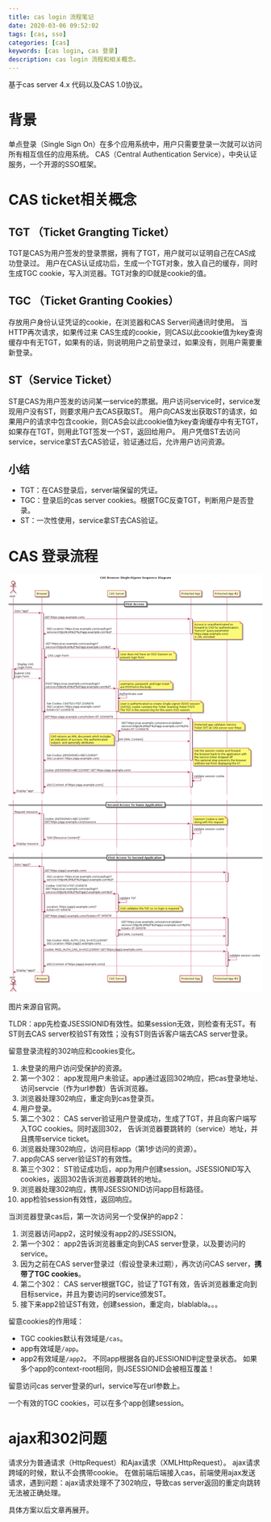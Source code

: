```yaml
---
title: cas login 流程笔记
date: 2020-03-06 09:52:02
tags: [cas, sso]
categories: [cas]
keywords: [cas login, cas 登录]
description: cas login 流程和相关概念。
---
```


基于cas server 4.x 代码以及CAS 1.0协议。


# 背景

单点登录（Single Sign On）在多个应用系统中，用户只需要登录一次就可以访问所有相互信任的应用系统。
CAS（Central Authentication Service），中央认证服务，一个开源的SSO框架。

<!-- more -->

# CAS ticket相关概念

## TGT （Ticket Grangting Ticket）

TGT是CAS为用户签发的登录票据，拥有了TGT，用户就可以证明自己在CAS成功登录过。
用户在CAS认证成功后，生成一个TGT对象，放入自己的缓存，同时生成TGC cookie，写入浏览器。TGT对象的ID就是cookie的值。

## TGC （Ticket Granting Cookies）

存放用户身份认证凭证的cookie，在浏览器和CAS Server间通讯时使用。
当HTTP再次请求，如果传过来 CAS生成的cookie，则CAS以此cookie值为key查询缓存中有无TGT，如果有的话，则说明用户之前登录过，如果没有，则用户需要重新登录。

## ST（Service Ticket）

ST是CAS为用户签发的访问某一service的票据。用户访问service时，service发现用户没有ST，则要求用户去CAS获取ST。
用户向CAS发出获取ST的请求，如果用户的请求中包含cookie，则CAS会以此cookie值为key查询缓存中有无TGT，如果存在TGT，则用此TGT签发一个ST，返回给用户。
用户凭借ST去访问service，service拿ST去CAS验证，验证通过后，允许用户访问资源。


## 小结

- TGT：在CAS登录后，server端保留的凭证。
- TGC：登录后的cas server cookies。根据TGC反查TGT，判断用户是否登录。
- ST：一次性使用，service拿ST去CAS验证。

# CAS 登录流程



![cas-login-sequence.png](cas-login-sequence.png)


图片来源自官网。

TLDR：app先检查JSESSIONID有效性。如果session无效，则检查有无ST。有ST则去CAS server校验ST有效性；没有ST则告诉客户端去CAS server登录。

留意登录流程的302响应和cookies变化。

1. 未登录的用户访问受保护的资源。
2. 第一个302： app发现用户未验证。app通过返回302响应，把cas登录地址、访问servcie（作为url参数）告诉浏览器。
3. 浏览器处理302响应，重定向到cas登录页。
4. 用户登录。
5. 第二个302： CAS server验证用户登录成功，生成了TGT，并且向客户端写入TGC cookies。同时返回302， 告诉浏览器要跳转的（service）地址，并且携带service ticket。
6. 浏览器处理302响应，访问目标app（第1步访问的资源）。
7. app向CAS server验证ST的有效性。
8. 第三个302： ST验证成功后，app为用户创建session。JSESSIONID写入cookies，返回302告诉浏览器要跳转的地址。
9. 浏览器处理302响应，携带JSESSIONID访问app目标路径。
10. app检验session有效性，返回响应。


当浏览器登录cas后，第一次访问另一个受保护的app2：
1. 浏览器访问app2，这时候没有app2的JSESSION。
2. 第一个302： app2告诉浏览器重定向到CAS server登录，以及要访问的service。
3. 因为之前在CAS server登录过（假设登录未过期），再次访问CAS server，**携带了TGC cookies**。
4. 第二个302： CAS server根据TGC，验证了TGT有效，告诉浏览器重定向到目标service，并且为要访问的service颁发ST。
5. 接下来app2验证ST有效，创建session，重定向，blablabla。。。

留意cookies的作用域：
- TGC cookies默认有效域是`/cas`。
- app有效域是`/app`。
- app2有效域是`/app2`。
不同app根据各自的JESSIONID判定登录状态。
如果多个app的context-root相同，则JSESSIONID会被相互覆盖！

留意访问cas server登录的url，service写在url参数上。

一个有效的TGC cookies，可以在多个app创建session。

# ajax和302问题

请求分为普通请求（HttpRequest）和Ajax请求（XMLHttpRequest）。
ajax请求跨域的时候，默认不会携带cookie。
在做前端后端接入cas，前端使用ajax发送请求，遇到问题：ajax请求处理不了302响应，导致cas server返回的重定向跳转无法被正确处理。

具体方案以后文章再展开。

